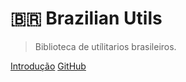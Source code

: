 # 🇧🇷 Brazilian Utils

> Biblioteca de utílitarios brasileiros.

[Introdução](pt-br/getting-started)
[GitHub](https://github.com/brazilian-utils/brazilian-utils)
